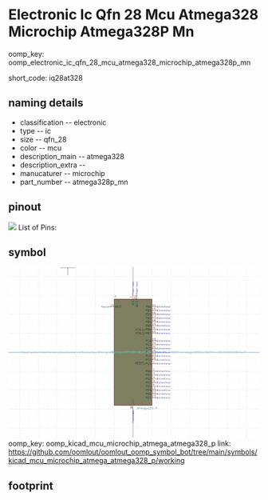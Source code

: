 # Electronic Ic Qfn 28 Mcu Atmega328 Microchip Atmega328P Mn
oomp_key: oomp_electronic_ic_qfn_28_mcu_atmega328_microchip_atmega328p_mn  

short_code: iq28at328
## naming details
* classification -- electronic
* type -- ic
* size -- qfn_28
* color -- mcu
* description_main -- atmega328
* description_extra -- 
* manucaturer -- microchip
* part_number -- atmega328p_mn
## pinout
![](working_pinout_600.png)
List of Pins:

## symbol

![](symbol/0/working/working_600.png)  
oomp_key: oomp_kicad_mcu_microchip_atmega_atmega328_p
link: https://github.com/oomlout/oomlout_oomp_symbol_bot/tree/main/symbols/kicad_mcu_microchip_atmega_atmega328_p/working


## footprint
